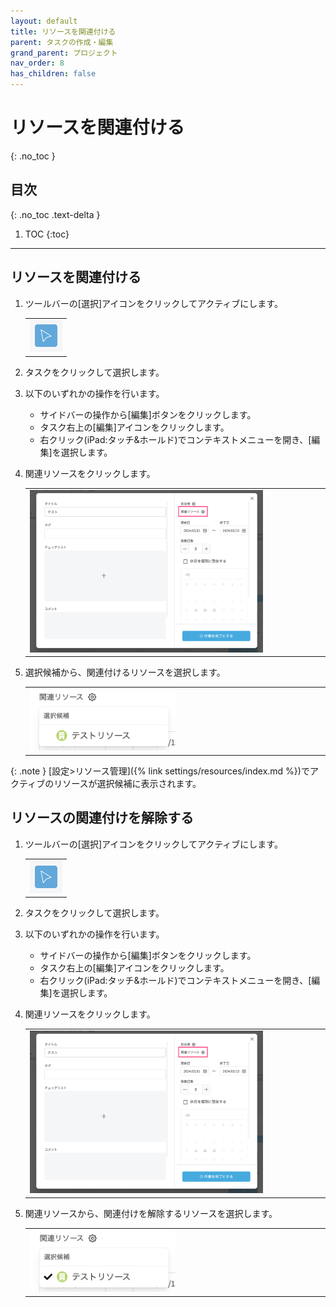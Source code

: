 ```yaml
---
layout: default
title: リソースを関連付ける
parent: タスクの作成・編集
grand_parent: プロジェクト
nav_order: 8
has_children: false
---
```


# リソースを関連付ける
{: .no_toc }

## 目次
{: .no_toc .text-delta }

1. TOC
{:toc}

---

## リソースを関連付ける

1. ツールバーの[選択]アイコンをクリックしてアクティブにします。

   <table><tr><td>
   <img src="../../assets/images/activetool-selection.png" width="52px">
   </td></tr></table>

2. タスクをクリックして選択します。
3. 以下のいずれかの操作を行います。
    - サイドバーの操作から[編集]ボタンをクリックします。
    - タスク右上の[編集]アイコンをクリックします。
    - 右クリック(iPad:タッチ&ホールド)でコンテキストメニューを開き、[編集]を選択します。

4. 関連リソースをクリックします。

   <table><tr><td>
   <img src="../../assets/images/projects/task/assign-resources/1.png" width="80%">
   </td></tr></table>

5. 選択候補から、関連付けるリソースを選択します。

   <table><tr><td>
   <img src="../../assets/images/projects/task/assign-resources/2.png" width="50%">
   </td></tr></table>

{: .note }
[設定>リソース管理]({% link settings/resources/index.md %})でアクティブのリソースが選択候補に表示されます。

## リソースの関連付けを解除する

1. ツールバーの[選択]アイコンをクリックしてアクティブにします。

   <table><tr><td>
   <img src="../../assets/images/activetool-selection.png" width="52px">
   </td></tr></table>

2. タスクをクリックして選択します。
3. 以下のいずれかの操作を行います。
    - サイドバーの操作から[編集]ボタンをクリックします。
    - タスク右上の[編集]アイコンをクリックします。
    - 右クリック(iPad:タッチ&ホールド)でコンテキストメニューを開き、[編集]を選択します。

4. 関連リソースをクリックします。

   <table><tr><td>
   <img src="../../assets/images/projects/task/assign-resources/1.png" width="80%">
   </td></tr></table>

5. 関連リソースから、関連付けを解除するリソースを選択します。

   <table><tr><td>
   <img src="../../assets/images/projects/task/assign-resources/3.png" width="50%">
   </td></tr></table>
